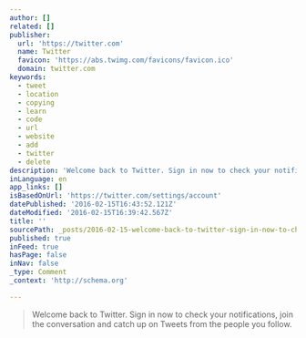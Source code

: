 ```yaml
---
author: []
related: []
publisher:
  url: 'https://twitter.com'
  name: Twitter
  favicon: 'https://abs.twimg.com/favicons/favicon.ico'
  domain: twitter.com
keywords:
  - tweet
  - location
  - copying
  - learn
  - code
  - url
  - website
  - add
  - twitter
  - delete
description: 'Welcome back to Twitter. Sign in now to check your notifications, join the conversation and catch up on Tweets from the people you follow.'
inLanguage: en
app_links: []
isBasedOnUrl: 'https://twitter.com/settings/account'
datePublished: '2016-02-15T16:43:52.121Z'
dateModified: '2016-02-15T16:39:42.567Z'
title: ''
sourcePath: _posts/2016-02-15-welcome-back-to-twitter-sign-in-now-to-check-your-notificat.md
published: true
inFeed: true
hasPage: false
inNav: false
_type: Comment
_context: 'http://schema.org'

---
```

> Welcome back to Twitter&period; Sign in now to check your notifications&comma; join the conversation and catch up on Tweets from the people you follow&period;